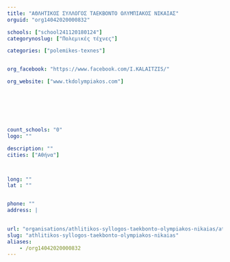 ```yaml
---
title: "ΑΘΛΗΤΙΚΟΣ ΣΥΛΛΟΓΟΣ ΤΑΕΚΒΟΝΤΟ ΟΛΥΜΠΙΑΚΟΣ ΝΙΚΑΙΑΣ"
orguid: "org14042020000832"

schools: ["school241120180124"]
categorynoslug: ["Πολεμικές τέχνες"]

categories: ["polemikes-texnes"]


org_facebook: "https://www.facebook.com/I.KALAITZIS/"

org_website: ["www.tkdolympiakos.com"]







count_schools: "0"
logo: ""

description: ""
cities: ["Αθήνα"]



long: ""
lat : ""


phone: ""
address: |
    

url: "organisations/athlitikos-syllogos-taekbonto-olympiakos-nikaias/athina/polemikes-texnes"
slug: "athlitikos-syllogos-taekbonto-olympiakos-nikaias"
aliases:
    - /org14042020000832
---
```



